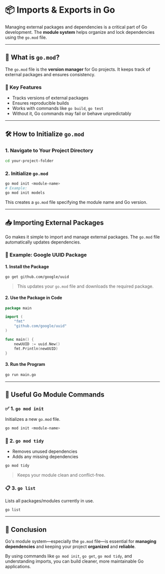 
# 📦 Imports & Exports in Go

Managing external packages and dependencies is a critical part of Go development. The **module system** helps organize and lock dependencies using the `go.mod` file.

---

## 📄 What is `go.mod`?
The `go.mod` file is the **version manager** for Go projects. It keeps track of external packages and ensures consistency.

### 🔑 Key Features
- Tracks versions of external packages
- Ensures reproducible builds
- Works with commands like `go build`, `go test`
- Without it, Go commands may fail or behave unpredictably

---

## 🛠️ How to Initialize `go.mod`

### 1. Navigate to Your Project Directory

```bash
cd your-project-folder
```

### 2. Initialize `go.mod`

```bash
go mod init <module-name>
# Example:
go mod init models
```

This creates a `go.mod` file specifying the module name and Go version.

---

## 📥 Importing External Packages

Go makes it simple to import and manage external packages. The `go.mod` file automatically updates dependencies.

### 🔄 Example: Google UUID Package

#### 1. Install the Package

```bash
go get github.com/google/uuid
```

> This updates your `go.mod` file and downloads the required package.

#### 2. Use the Package in Code

```go
package main

import (
    "fmt"
    "github.com/google/uuid"
)

func main() {
    newUUID := uuid.New()
    fmt.Println(newUUID)
}
```

#### 3. Run the Program

```bash
go run main.go
```

---

## 🧰 Useful Go Module Commands

### ✅ 1. `go mod init`

Initializes a new `go.mod` file.

```bash
go mod init <module-name>
```

### 🧹 2. `go mod tidy`

- Removes unused dependencies
- Adds any missing dependencies

```bash
go mod tidy
```

> Keeps your module clean and conflict-free.

### 📋 3. `go list`

Lists all packages/modules currently in use.

```bash
go list
```

---

## 🧾 Conclusion

Go's module system—especially the `go.mod` file—is essential for **managing dependencies** and keeping your project **organized** and **reliable**.

By using commands like `go mod init`, `go get`, `go mod tidy`, and understanding imports, you can build cleaner, more maintainable Go applications.
